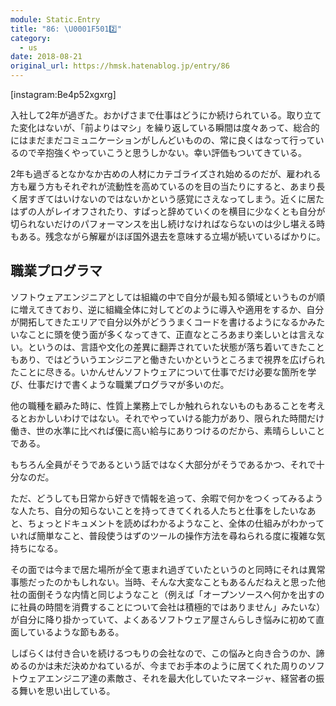```yaml
---
module: Static.Entry
title: "86: \U0001F5012️⃣"
category:
  - us
date: 2018-08-21
original_url: https://hmsk.hatenablog.jp/entry/86
---
```


[instagram:Be4p52xgxrg]

入社して2年が過ぎた。おかげさまで仕事はどうにか続けられている。取り立てた変化はないが、「前よりはマシ」を繰り返している瞬間は度々あって、総合的にはまだまだコミュニケーションがしんどいものの、常に良くはなって行っているので辛抱強くやっていこうと思うしかない。幸い評価もついてきている。

2年も過ぎるとなかなか古めの人材にカテゴライズされ始めるのだが、雇われる方も雇う方もそれぞれが流動性を高めているのを目の当たりにすると、あまり長く居すぎてはいけないのではないかという感覚にさえなってしまう。近くに居たはずの人がレイオフされたり、すぱっと辞めていくのを横目に少なくとも自分が切られないだけのパフォーマンスを出し続けなければならないのは少し堪える時もある。残念ながら解雇がほぼ国外退去を意味する立場が続いているばかりに。


## 職業プログラマ

ソフトウェアエンジニアとしては組織の中で自分が最も知る領域というものが順に増えてきており、逆に組織全体に対してどのように導入や適用をするか、自分が開拓してきたエリアで自分以外がどううまくコードを書けるようになるかみたいなことに頭を使う面が多くなってきて、正直なところあまり楽しいとは言えない。というのは、言語や文化の差異に翻弄されていた状態が落ち着いてきたこともあり、ではどういうエンジニアと働きたいかというところまで視界を広げられたことに尽きる。いかんせんソフトウェアについて仕事でだけ必要な箇所を学び、仕事だけで書くような職業プログラマが多いのだ。

他の職種を顧みた時に、性質上業務上でしか触れられないものもあることを考えるとおかしいわけではない。それでやっていける能力があり、限られた時間だけ働き、世の水準に比べれば優に高い給与にありつけるのだから、素晴らしいことである。

もちろん全員がそうであるという話ではなく大部分がそうであるかつ、それで十分なのだ。

ただ、どうしても日常から好きで情報を追って、余暇で何かをつくってみるような人たち、自分の知らないことを持ってきてくれる人たちと仕事をしたいなあと、ちょっとドキュメントを読めばわかるようなこと、全体の仕組みがわかっていれば簡単なこと、普段使うはずのツールの操作方法を尋ねられる度に複雑な気持ちになる。

その面では今まで居た場所が全て恵まれ過ぎていたというのと同時にそれは異常事態だったのかもしれない。当時、そんな大変なこともあるんだねえと思った他社の面倒そうな内情と同じようなこと（例えば「オープンソースへ何かを出すのに社員の時間を消費することについて会社は積極的ではありません」みたいな）が自分に降り掛かっていて、よくあるソフトウェア屋さんらしき悩みに初めて直面しているような節もある。

しばらくは付き合いを続けるつもりの会社なので、この悩みと向き合うのか、諦めるのかは未だ決めかねているが、今までお手本のように居てくれた周りのソフトウェアエンジニア達の素敵さ、それを最大化していたマネージャ、経営者の振る舞いを思い出している。
